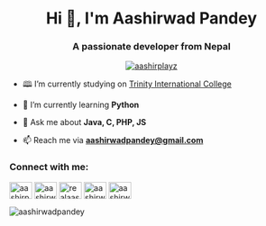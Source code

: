 <h1 align="center">Hi 👋, I'm Aashirwad Pandey</h1>
<h3 align="center">A passionate developer from Nepal</h3>


<p align="center"> <a href="https://twitter.com/aashirplayz" target="blank"><img src="https://img.shields.io/twitter/follow/aashirplayz?logo=twitter&style=for-the-badge" alt="aashirplayz" /></a> </p>

- 🕮 I’m currently studying on [Trinity International College](https://trinity.edu.np)

- 🌱 I’m currently learning **Python**

- 💬 Ask me about **Java, C, PHP, JS**

- 📫 Reach me via **aashirwadpandey@gmail.com**

<h3 align="left">Connect with me:</h3>
<p align="left">
<a href="https://twitter.com/aashirplayz" target="blank"><img align="center" src="https://raw.githubusercontent.com/rahuldkjain/github-profile-readme-generator/master/src/images/icons/Social/twitter.svg" alt="aashirplayz" height="30" width="40" /></a>
<a href="https://linkedin.com/in/aashirwadpandey" target="blank"><img align="center" src="https://raw.githubusercontent.com/rahuldkjain/github-profile-readme-generator/master/src/images/icons/Social/linked-in-alt.svg" alt="aashirwadpandey" height="30" width="40" /></a>
<a href="https://fb.com/realaashirwadpandey" target="blank"><img align="center" src="https://raw.githubusercontent.com/rahuldkjain/github-profile-readme-generator/master/src/images/icons/Social/facebook.svg" alt="realaashirwadpandey" height="30" width="40" /></a>
<a href="https://instagram.com/aashirwad.pandey" target="blank"><img align="center" src="https://raw.githubusercontent.com/rahuldkjain/github-profile-readme-generator/master/src/images/icons/Social/instagram.svg" alt="aashirwad.pandey" height="30" width="40" /></a>
<a href="https://www.youtube.com/c/aashirwadpandey" target="blank"><img align="center" src="https://raw.githubusercontent.com/rahuldkjain/github-profile-readme-generator/master/src/images/icons/Social/youtube.svg" alt="aashirwadpandey" height="30" width="40" /></a>
</p>


<p><img align="left" src="https://github-readme-stats.vercel.app/api/top-langs?username=aashirwadpandey&show_icons=true&locale=en&layout=compact" alt="aashirwadpandey" /></p>


